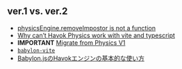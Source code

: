 ## ver.1 vs. ver.2

* [physicsEngine.removeImpostor is not a function](https://forum.babylonjs.com/t/this-physicsengine-removeimpostor-is-not-a-function/58894)
* [Why can’t Havok Physics work with vite and typescript](https://forum.babylonjs.com/t/why-cant-havok-physics-work-with-vite-and-typescript/54132)
* **IMPORTANT** [Migrate from Physics V1](https://doc.babylonjs.com/features/featuresDeepDive/physics/migrate)
* [`babylon-vite`](https://github.com/minibao/babylon-vite)
* [Babylon.jsのHavokエンジンの基本的な使い方](https://www.crossroad-tech.com/entry/babylonjs-havok-basic-usage)
